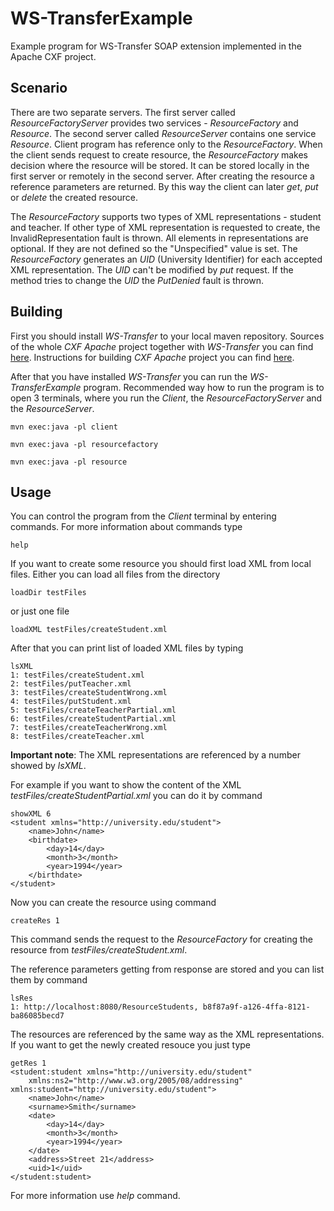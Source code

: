 WS-TransferExample
==================

Example program for WS-Transfer SOAP extension implemented in the Apache CXF project.

Scenario
--------

There are two separate servers. The first server called *ResourceFactoryServer* provides two services - *ResourceFactory* and *Resource*. The second server called *ResourceServer* contains one service *Resource*. Client program has reference only to the *ResourceFactory*. When the client sends request to create resource, the *ResourceFactory* makes decision where the resource will be stored. It can be stored locally in the first server or remotely in the second server. After creating the resource a reference parameters are returned. By this way the client can later *get*, *put* or *delete* the created resource.

The *ResourceFactory* supports two types of XML representations - student and teacher. If other type of XML representation is requested to create, the InvalidRepresentation fault is thrown. All elements in representations are optional. If they are not defined so the "Unspecified" value is set. The *ResourceFactory* generates an *UID* (University Identifier) for each accepted XML representation. The *UID* can't be modified by *put* request. If the method tries to change the *UID* the *PutDenied* fault is thrown.

Building
--------

First you should install *WS-Transfer* to your local maven repository. Sources of the whole *CXF Apache* project together with *WS-Transfer* you can find [here](https://github.com/dudaerich/cxf). Instructions for building *CXF Apache* project you can find [here](http://cxf.apache.org/building.html).

After that you have installed *WS-Transfer* you can run the *WS-TransferExample* program. Recommended way how to run the program is to open 3 terminals, where you run the *Client*, the *ResourceFactoryServer* and the *ResourceServer*.

```
mvn exec:java -pl client
```

```
mvn exec:java -pl resourcefactory
```

```
mvn exec:java -pl resource
```

Usage
-----

You can control the program from the *Client* terminal by entering commands. For more information about commands type

```
help
```

If you want to create some resource you should first load XML from local files. Either you can load all files from the directory

```
loadDir testFiles
```

or just one file

```
loadXML testFiles/createStudent.xml
```

After that you can print list of loaded XML files by typing

```
lsXML
1: testFiles/createStudent.xml
2: testFiles/putTeacher.xml
3: testFiles/createStudentWrong.xml
4: testFiles/putStudent.xml
5: testFiles/createTeacherPartial.xml
6: testFiles/createStudentPartial.xml
7: testFiles/createTeacherWrong.xml
8: testFiles/createTeacher.xml

```

**Important note**: The XML representations are referenced by a number showed by *lsXML*.

For example if you want to show the content of the XML *testFiles/createStudentPartial.xml* you can do it by command

```
showXML 6
<student xmlns="http://university.edu/student">
    <name>John</name>
    <birthdate>
        <day>14</day>
        <month>3</month>
        <year>1994</year>
    </birthdate>
</student>
```
Now you can create the resource using command

```
createRes 1
```

This command sends the request to the *ResourceFactory* for creating the resource from *testFiles/createStudent.xml*.

The reference parameters getting from response are stored and you can list them by command

```
lsRes
1: http://localhost:8080/ResourceStudents, b8f87a9f-a126-4ffa-8121-ba86085becd7
```

The resources are referenced by the same way as the XML representations. If you want to get the newly created resouce you just type

```
getRes 1
<student:student xmlns="http://university.edu/student"
    xmlns:ns2="http://www.w3.org/2005/08/addressing" xmlns:student="http://university.edu/student">
    <name>John</name>
    <surname>Smith</surname>
    <date>
        <day>14</day>
        <month>3</month>
        <year>1994</year>
    </date>
    <address>Street 21</address>
    <uid>1</uid>
</student:student>
```

For more information use *help* command.
